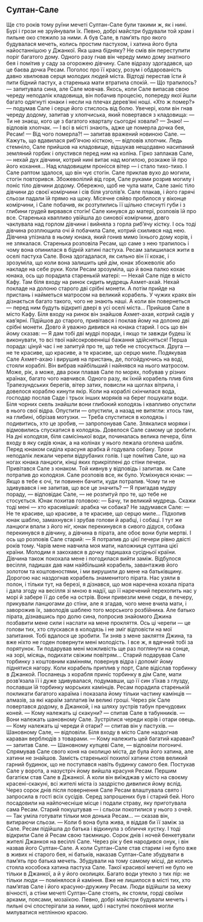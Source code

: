 ## Султан-Сале

Ще сто років тому руїни мечеті Султан-Сале були такими ж, як і нині. Бурі і грози не зруйнували їх. Певно, добрі майстри будували той храм і пильне око стежило за ними. А був Сале, в пам’ять про якого будувалася мечеть, колись простим пастухом, і хатина його була найостаннішою у Джанкої. Яка шана бідняку? Не смів він переступити поріг багатого дому.
Одного разу гнав він череду мимо дому знатного бея і помітив у саду за огорожею дівчину. Сале відразу здогадався, що це баєва дочка Ресам. Поголос про її красу, розум і обдарованість давно хвилював серця молодих людей міста.
Відтоді перестав їсти й пити бідний пастух, а старенька мати втратила спокій.
— Що трапилось? — запитувала сина, але Сале мовчав.
Якось, коли Сале випасав свою череду неподалік кладовища, він побачив процесію, попереду якої йшли багато одягнуті юнаки і несли на плечах дерев’яні ноші. «Хто ж помер?» — подумав Сале і серце його стислось від болю.
Увечері, коли він гнав череду додому, запитав у хлопчиська, який повертався з кладовища:
— Ти не знаєш, кого це з багатого кварталу сьогодні ховали?
— Знаю! —відповів хлопчак. — І всі в місті знають, адже це померла дочка бея, Ресам!
— Від чого померла?! — запитав вражений новиною Сале.
— Кажуть, що вдавилася риб’ячою кісткою, — відповів хлопчик.
Ледь стемніло, Сале прийшов на кладовище, відшукав нещодавно насипаний земляний горбик і опустився перед ним на коліна. Гірко заплакав Сале, — нехай дух дівчини, котрий нині витає над могилою, розкаже їй про його кохання...
Над кладовищем пронісся вітер — і стало тихо-тихо. І Сале раптом здалося, що він чує стогін. Сале приклав вухо до могили, стогін повторився. Збожеволілий від горя, Сале руками розрив могилу і поніс тіло дівчини додому. Обережно, щоб не чула мати, Сале заніс тіло дівчини до своєї комірчини і сів біля узголів’я. Сале плакав, і його гарячі сльози падали їй прямо на щоку. Місячне сяйво пробилося у віконце комірчини, і Сале побачив, як розтулились її щільно стиснуті губи і з глибини грудей вирвався стогін!
Сале кинувся до матері, розповів їй про все. Старенька квапливо увійшла до синової комірчини, довго чаклувала над горлом дівчини і вийняла з горла риб’ячу кістку. І ось тоді дівчина розплющила очі й побачила Сале, котрий схилився над нею. Дівчина упізнала в ньому юнака, який гонив мимо їхнього дому корів, і не злякалася.
Старенька розповіла Ресам, що саме з нею трапилось і чому вона опинилася в бідній хатині пастуха. Ресам залишилася жити в оселі пастуха Сале. Вона здогадалася, як сильно він її кохає, і зрозуміла, що коли вона залишить цей дім, юнак збожеволіє або накладе на себе руки.
Коли Ресам зрозуміла, що й вона палко кохає юнака, ось що порадила старенькій матері:
— Нехай Сале піде в місто Кафу. Там біля входу на ринок сидить мудрець Ахмет-ахай. Нехай покладе на долоню старого дві срібні монети. А потім прийде на пристань і найметься матросом на великий корабель. У чужих краях він дізнається багато такого, чого не знають наші. А коли він повернеться — перед ним будуть відкриті двері в усі оселі міста...
Прийшов Сале в місто Кафу. Біля входу на ринок він знайшов Ахмет-ахая, котрий сидів у кав’ярні. Підійшов до старого, привітався і поклав йому на долоню дві срібні монети.
Довго й уважно дивився на юнака старий. І ось що він йому сказав:
— Я дам тобі дві мудрі поради, і якщо ти завжди будеш їх виконувати, то всі твої найсокровенніші бажання здійсняться! Перша порада: цінуй час і не запитуй про те, що тебе не стосується. Друга — не те красиве, що красиве, а те красиве, що серцю миле.
Подякував Сале Ахмет-ахаю і вирушив на пристань, де, погойдуючись на воді, стояли кораблі. Він вибрав найбільший
і найнявся на нього матросом.
Може, рік, а може, два роки плавав Сале по морях, побував у різних країнах, багато чого навчився. Одного разу, як їхній корабель плив біля Трапезундських берегів, вітер затих, повисли на щоглах вітрила, і довелося кораблю кинути якір. Коли на кораблі скінчилася вода, господар послав Саде і трьох інших моряків на берег пошукати води.
Біля чорних скель знайшли вони глибокий колодязь і квапливо опустили в нього свої відра.
Опустити — опустили, а назад не витягли: хтось там, на глибині, обрізав мотузки.
— Треба спуститися в колодязь і подивитись, хто це зробив, — запропонував Сале.
Злякалися моряки і відмовились спускатися в колодязь. Довелося Сале самому це зробити.
На дні колодязя, біля самісінької води, починалась велика печера, біля входу в яку сидів юнак, а на колінах у нього лежала оголена шабля. Перед юнаком сиділа красуня арабка й годувала собаку. Трохи неподалік лежали черепи відрубаних голів. І ще помітив Сале, що на ногах юнака ланцюги, кінці яких прикріплені до стіни печери.
Привітався Сале з юнаком. Той кивнув у відповідь і запитав. як Сале потрапив до колодязя. Сале розповів все, як було. Усміхнувся юнак:
— Якщо в тебе є очі, ти повинен бачити, куди потрапив. Чому ти не здивувався і не запитав, що все це значить?
— Я пригадав мудру пораду, — відповідає Сале, — не розпитуй про те, що тебе не стосується.
Юнак похитав головою:
— Бачу, ти великий мудрець. Скажи тоді мені — хто красивіший: арабка чи собака?
Не задумався Сале:
— Не те красиве, що красиве, а те красиве, що серцю миле...
Підхопив юнак шаблю, замахнувся і зрубав голови й арабці, і собаці. І тут же ланцюги впали з його ніг, юнак перекинувся в сивого дідуся, собака перекинувся в дівчину, а дівчина в пірата, але обоє вони були мертві. І ось що розповів Сале старий:
— Я потрапив до цієї печери рівно двісті років тому. Чарів мене навчила моя мати, наложниця султана цієї країни. Молодим я закохався в дочку падишаха сусідньої країни. Дівчина також покохала мене і погодилася вийти заміж. Відбулося весілля, падишах дав нам найбільший корабель, завантажив його золотом та коштовностями, і ми вирушили до мене на батьківщину. Дорогою нас наздогнав корабель знаменитого пірата. Нас узяли в полон, і тільки тут, на березі, я дізнався, що моя наречена кохала пірата і дала згоду на весілля зі мною в надії, що її наречений перехопить нас у морі й забере її до себе на острів.
Вони привезли мене сюди, в печеру, прикували ланцюгами до стіни, але я згадав, чого мене вчила мати, і заворожив їх, заволодів шаблею того морського розбійника. Але батько пірата, дізнавшись про долю сина, попросив знайомого Джина позбавити мене сили і наслати на мене прокляття. Ось ці черепи — це голови тих, хто спускався в колодязь і не зміг відповісти на мої запитання. Тобі вдалося це зробити. Ти зняв з мене закляття Джина, та вже ніхто не годен повернути мені молодість. І все ж, я вдячний тобі за порятунок. Ти подарував мені можливість ще раз поглянути на сонце, на зорі, місяць, подихати свіжим повітрям...
Старий подарував Сале торбинку з коштовним камінням, повернув відра і допоміг йому піднятися нагору. Коли корабель приплив у порт, Сале відіслав торбинку в Джанкой.
Посланець з корабля приніс торбинку в дім Сале, мати розв’язала її і дуже здивувалася, подумавши, що її син з’їхав з глузду, пославши їй торбинку морських камінців. Ресам порадила старенькій покликати багатого караїма і показала йому тільки частину камінців — алмазів, за які караїм заплатив їм великі гроші.
Через рік Сале повертався додому, в Джанкой, і на шляху
зустрів табун пречудових коней.
— Кому належать ці скакуни? — спитав Сале в табунників.
— Вони належать шановному Сале.
Зустрілися череди корів і отари овець.
— Кому належать ці череди й отари? — спитав він у пастухів.
— Шановному Сале, — відповіли.
Біля входу в місто Сале наздогнав караван верблюдів з товарами.
— Кому належить цей багатий караван? — запитав Сале.
— Шановному купцеві Сале, — відповіли погоничі.
Спрямував Сале свого коня на околицю міста, де була його
хатина, але хатини не знайшов. Замість старенької похилої хатини стояв великий гарний будинок, що не поступався навіть будинку самого бея. Постукав Сале у ворота, а назустріч йому вийшла красуня Ресам.
Першим багатієм став Сале в Джанкої. А коли він виїжджав у місто на своєму красені-скакуні, всі жителі міста із заздрістю дивилися йому вслід.
Через сорок днів після повернення Сале Ресам влаштувала свято і запросила в гості всіх сусідів. Серед запрошених був і старий бей. Ного посадовили на найпочесніше місце і подали страву, яку приготувала сама Ресам. Старий покуштував — і сльози покотилися у нього з очей.
— Так уміла готувати тільки моя донька Ресам... — сказав він, витираючи сльози. — Коли б вона була жива, я віддав би її заміж за Сале.
Ресам підійшла до батька і відкинула з обличчя хустку.
І тоді відкрили Сале й Ресам свою таємницю. Сорок днів і ночей бенкетували жителі Джанкоя на весіллі Сале.
Через рік у бея народився онук, і він назвав його Султан-Сале. А коли Султан-Сале став старим і не було вже в живих ні старого бея, ні батьків, наказав Султан-Сале збудувати в пам’ять про батька мечеть. Збудували на тому самому місці, де колись стояла кособока хатина пастуха Сале. Такої красивої мечеті не було не тільки в Джанкої, а й у його околицях.
Багато води утекло з тих пір: не тільки люди — помінялося й каміння. Вже не лишилося в місті тих, хто пам’ятав Сале і його красуню-дружину Ресам. Люди відійшли за межу вічності, а стіни мечеті Султан-Сале стоять, як стояли, горді своїми арками, поясами, мозаїкою.
Певно, добрі майстри будували мечеть і пильні очі спостерігали за ними, щоб і наступні покоління могли милуватися нетлінною красою.
